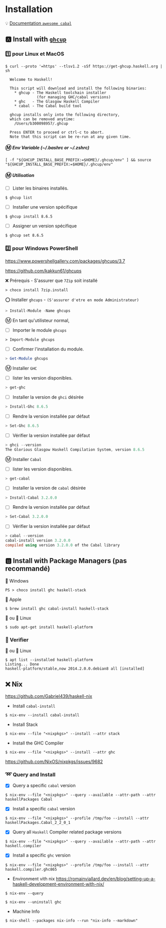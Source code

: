 # Installation

:bulb: [Documentation `awesome cabal`](https://kowainik.github.io/projects/awesome-cabal)



## :a: Install with [`ghcup`](https://www.haskell.org/ghcup/)

### :one: pour Linux et MacOS

```
$ curl --proto '=https' --tlsv1.2 -sSf https://get-ghcup.haskell.org | sh
```

```
  Welcome to Haskell!

  This script will download and install the following binaries:
    * ghcup - The Haskell toolchain installer
              (for managing GHC/cabal versions)
    * ghc   - The Glasgow Haskell Compiler
    * cabal - The Cabal build tool

  ghcup installs only into the following directory,
  which can be removed anytime:
    /Users/b300098957/.ghcup

  Press ENTER to proceed or ctrl-c to abort.
  Note that this script can be re-run at any given time.
```


##### :m: Env Variable (~/.bashrc or ~/.zshrc)

```
[ -f "${GHCUP_INSTALL_BASE_PREFIX:=$HOME}/.ghcup/env" ] && source "${GHCUP_INSTALL_BASE_PREFIX:=$HOME}/.ghcup/env"
```

##### :m: Utilisation

- [ ] Lister les binaires installés.

```
$ ghcup list
```

- [ ] Installer une version spécifique

```
$ ghcup install 8.6.5
```

- [ ] Assigner un version spécifique

```
$ ghcup set 8.6.5
```

### :two: pour Windows PowerShell

https://www.powershellgallery.com/packages/ghcups/3.7

https://github.com/kakkun61/ghcups

:x: Prérequis - S'assurer que `7Zip` soit installé 

```
> choco install 7zip.install
```

:o: Installer `ghcups` - `(S'assurer d'etre en mode Administrateur)`

```powershell
> Install-Module -Name ghcups
```

:m: En tant qu'utilisteur normal, 

- [ ] Importer le module `ghcups` 

```
> Import-Module ghcups
```

- [ ] Confirmer l'installation du module.

```powershell
> Get-Module ghcups
```

:m: Installer `GHC`

- [ ] lister les version disponibles.

```powershell
> get-ghc
```

- [ ] Installer la version de `ghci` désirée

```powershell
> Install-Ghc 8.6.5
```

- [ ] Rendre la version installée par défaut

```powershell
> Set-Ghc 8.6.5
```

- [ ] Vérifier la version installée par défaut

```powershell
> ghci --version
The Glorious Glasgow Haskell Compilation System, version 8.6.5
```

:m: Installer `Cabal`

- [ ] lister les version disponibles.

```powershell
> get-cabal
```

- [ ] Installer la version de `cabal` désirée

```powershell
> Install-Cabal 3.2.0.0
```

- [ ] Rendre la version installée par défaut

```powershell
> Set-Cabal 3.2.0.0
```

- [ ] Vérifier la version installée par défaut

```powershell
> cabal --version
cabal-install version 3.2.0.0
compiled using version 3.2.0.0 of the Cabal library
```


## :b: Install with Package Managers (pas recommandé)

:pushpin: Windows

```
PS > choco install ghc haskell-stack
```

:pushpin: Apple

```
$ brew install ghc cabal-install haskell-stack
```
  
:strawberry: ou :penguin: Linux

```
$ sudo apt-get install haskell-platform
```


### :bookmark: Verifier 

:strawberry: ou :penguin: Linux

```
$ apt list --installed haskell-platform
Listing... Done
haskell-platform/stable,now 2014.2.0.0.debian8 all [installed]
```



## :x: Nix

https://github.com/Gabriel439/haskell-nix

* Install `cabal-install`

```
$ nix-env --install cabal-install
```

* Install Stack

```
$ nix-env --file "<nixpkgs>" --install --attr stack
```


* Install the GHC Compiler

```
$ nix-env --file "<nixpkgs>" --install --attr ghc
```

https://github.com/NixOS/nixpkgs/issues/9682

### :loop: Query and Install

- [x] Query a specific `cabal` version

```
$ nix-env --file "<nixpkgs>" --query --available --attr-path --attr haskellPackages Cabal
```

- [x] Install a specific `cabal` version

```
$ nix-env --file "<nixpkgs>" --profile /tmp/foo --install --attr haskellPackages.Cabal_2_2_0_1 
```

- [x] Query all `Haskell` Compiler related package versions

```
$ nix-env --file "<nixpkgs>" --query --available --attr-path --attr haskell.compiler
```

- [x] Install a specific `ghc` version

```
$ nix-env --file "<nixpkgs>" --profile /tmp/foo --install --attr haskell.compiler.ghc865 
```

* Environment vith nix https://romainviallard.dev/en/blog/setting-up-a-haskell-development-environment-with-nix/

```
$ nix-env --query
```

```
$ nix-env --uninstall ghc
```


* Machine Info 

```
$ nix-shell --packages nix-info --run "nix-info --markdown"
```
